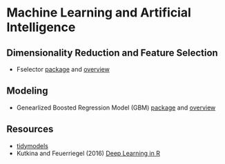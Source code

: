 # Machine Learning and Artificial Intelligence

## Dimensionality Reduction and Feature Selection
- Fselector [package](https://cran.r-project.org/web/packages/FSelector/FSelector.pdf) and [overview](https://en.wikibooks.org/wiki/Data_Mining_Algorithms_In_R/Dimensionality_Reduction/Feature_Selection)

## Modeling
- Genearlized Boosted Regression Model (GBM) [package](https://cran.r-project.org/web/packages/gbm/gbm.pdf) and [overview](http://www.saedsayad.com/docs/gbm2.pdf)

## Resources
- [tidymodels](https://www.tidymodels.org/)
- Kutkina and Feuerriegel (2016) [Deep Learning in R](http://www.rblog.uni-freiburg.de/2017/02/07/deep-learning-in-r/)

